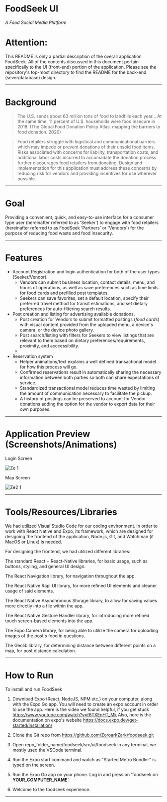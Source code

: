 # FoodSeek UI 

*A Food Social Media Platform*


# Attention: 

This README is only a partial description of the overall application FoodSeek. All of the contents discussed in this document pertain specifically to the UI (front-end) portion of the application. Please see the repository's top-most directory to find the README for the back-end (sever/database) design. 


---

# Background

> The U.S. sends about 63 million tons of food to landfills each year... At the same time, 11 percent of U.S. households were food insecure in 2018. (The Global Food Donation Policy Atlas. mapping the barriers to food donation. 2020)

> Food retailers struggle with logistical and communicational barriers which may impede or prevent donations of their unsold food items. Risks associated with concerns for liability, transportation costs, and additional labor costs incurred to accomadate the donation process further discourages food retailers from donating. Design and implementation for this application must address these concerns by reducing risk for vendors and providing incentives for use wherever possible.
---

# Goal
Providing a convenient, quick, and easy-to-use interface for a consumer type user (hereinafter referred to as 'Seeker') to engage with food retailers (hereinafter referred to as FoodSeek 'Partners' or 'Vendors') for the purpose of reducing food waste and food insecurity.



---

# Features
  - Account Registration and login authentication for both of the user types (Seeker/Vendor).
    * Vendors can submit business location, contact details, menu, and hours of operations, as well as save preferences such as time limits for food cards and prefilled post templates.
    * Seekers can save favorites, set a default location, specify their preferred travel method for transit estimations, and set dietary preferences for auto-filtering search results.
  - Post creation and listing for advertising available donations.
    * Post creation for Vendors to submit formatted postings (_food cards_) with visual content provided from the uploaded menu, a device's camera, or the device photo gallery.
    * Post search/listing with filters for Seekers to view listings that are relevant to them based on dietary preferences/requirements, proximity, and acccessibility.
    * 
  - Reservation system
    * Helper animations/text explains a well defined transactional model for how this process will go. 
    * Confirmed reservations result in automatically sharing the necessary information between both parties so both can share expectations of service.
    * Standardized transactional model reduces time wasted by limiting the amount of communication necessary to facilitate the pickup.
    * A history of postings can be preserved to account for Vendor donations adding the option for the vendor to export data for their own purposes.
    
---

# Application Preview (Screenshots/Animations) 

Login Screen

![Ze 1](https://user-images.githubusercontent.com/48034253/200879306-ad356428-b5a5-4017-ba99-d540ae173660.jpg)

Map Screen

![Ze2 1](https://user-images.githubusercontent.com/48034253/200879448-11179ba8-76e3-4213-8e03-c1a5b6a453f0.jpg)


---


# Tools/Resources/Libraries
We had utilized Visual Studio Code for our coding environment. In order to work with React Native and Expo, its framework, which are designed for designing the frontend of the application, Node.js, Git, and Watchman (if MacOS or Linux) is needed.


For designing the frontend, we had utilized different libraries:

The standard React + React-Native libraries, for basic usage, such as buttons, styling, and general UI design.

The React Navigation library, for navigation throughout the app.

The React Native Rapi UI library, for more refined UI elements and cleaner usage of said elements.

The React Native Asynchronous Storage library, to allow for saving values more directly into a file within the app.

The React Native Gesture Handler library, for introducing more refined touch screen-based elements into the app.

The Expo Camera library, for being able to utilize the camera for uploading images of the post's food in questions.

The Geolib library, for determining distance between different points on a map, for post distance calculation.


---

# How to Run

To install and run FoodSeek
1. Download Expo (React, NodeJS, NPM etc.) on your computer, along with the Expo Go app.
You will need to create an expo account in order to use the app. Here is the video we found helpful,
if you get stuck https://www.youtube.com/watch?v=f6TXEnHT_Mk
Also, here is the documentation on expo's website https://docs.expo.dev/get-started/installation/

2. Clone the Git repo from https://github.com/ZoroarkZark/foodseek.git

3. Open repo_folder_name/foodseek/src/ui/foodseek in any terminal, we mostly used the VSCode terminal.

4. Run the Expo start command and watch as "Started Metro Bundler" is typed on the screen.

5. Run the Expo Go app on your phone. Log in and press on 'foodseek on __YOUR_COMPUTER_NAME__'.

6. Welcome to the foodseek experience.



---

